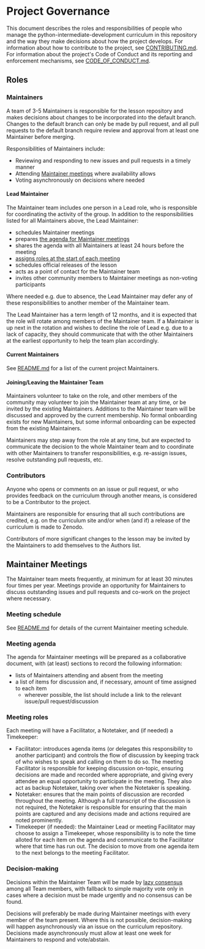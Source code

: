 # Project Governance
This document describes the roles and responsibilities of people who manage the
python-intermediate-development curriculum in this repository
and the way they make decisions about how the project develops.
For information about how to contribute to the project, see [CONTRIBUTING.md](./CONTRIBUTING.md).
For information about the project's Code of Conduct
and its reporting and enforcement mechanisms, see [CODE_OF_CONDUCT.md](./CODE_OF_CONDUCT.md).

## Roles

### Maintainers
A team of 3-5 Maintainers is responsible for the lesson repository
and makes decisions about changes to be incorporated into the default branch.
Changes to the default branch can only be made by pull request,
and all pull requests to the default branch require
review and approval from at least one Maintainer before merging.

Responsibilities of Maintainers include:

* Reviewing and responding to new issues and pull requests in a timely manner
* Attending [Maintainer meetings](#maintainer-meetings) where availability allows
* Voting asynchronously on decisions where needed

#### Lead Maintainer
The Maintainer team includes one person in a Lead role,
who is responsible for coordinating the activity of the group.
In addition to the responsibilities listed for all Maintainers above,
the Lead Maintainer:

* schedules Maintainer meetings
* prepares [the agenda for Maintainer meetings](#meeting-agenda)
* shares the agenda with all Maintainers at least 24 hours before the meeting
* [assigns roles at the start of each meeting](#meeting-roles)
* schedules official releases of the lesson
* acts as a point of contact for the Maintainer team
* invites other community members to Maintainer meetings as non-voting participants

Where needed e.g. due to absence,
the Lead Maintainer may defer any of these responsibilities to another member of the Maintainer team.

The Lead Maintainer has a term length of 12 months,
and it is expected that the role will rotate among members of the Maintainer team.
If a Maintainer is up next in the rotation and wishes to decline the role of Lead 
e.g. due to a lack of capacity,
they should communicate that with the other Maintainers at the earliest opportunity
to help the team plan accordingly.

#### Current Maintainers
See [README.md](./README.md) for a list of the current project Maintainers.

#### Joining/Leaving the Maintainer Team
Maintainers volunteer to take on the role, and other members of the community may 
volunteer to join the Maintainer team at any time,
or be invited by the existing Maintainers.
Additions to the Maintainer team will be discussed and approved by the current membership.
No formal onboarding exists for new Maintainers,
but some informal onboarding can be expected from the existing Maintainers.

Maintainers may step away from the role at any time,
but are expected to communicate the decision to the whole Maintainer team
and to coordinate with other Maintainers to transfer responsibilities, e.g.
re-assign issues, resolve outstanding pull requests, etc.

### Contributors
Anyone who opens or comments on an issue or pull request,
or who provides feedback on the curriculum through another means,
is considered to be a Contributor to the project.

Maintainers are responsible for ensuring that all such contributions are credited,
e.g. on the curriculum site and/or when (and if) a release of the curriculum is made to Zenodo.

Contributors of more significant changes to the lesson may be invited by the Maintainers to add themselves to the 
Authors list.

## Maintainer Meetings
The Maintainer team meets frequently,
at minimum for at least 30 minutes four times per year.
Meetings provide an opportunity for Maintainers to
discuss outstanding issues and pull requests
and co-work on the project where necessary.

### Meeting schedule
See [README.md](./README.md) for details of the current Maintainer meeting schedule.

### Meeting agenda
The agenda for Maintainer meetings will be prepared as a collaborative document,
with (at least) sections to record the following information:

* lists of Maintainers attending and absent from the meeting
* a list of items for discussion and, if necessary, amount of time assigned to each item
  * wherever possible, the list should include a link to the relevant issue/pull request/discussion

### Meeting roles
Each meeting will have a Facilitator, a Notetaker, and (if needed) a Timekeeper:

* Facilitator:
  introduces agenda items (or delegates this responsibility to another participant)
  and controls the flow of discussion by keeping track of who wishes to speak
  and calling on them to do so.
  The meeting Facilitator is responsible for keeping discussion on-topic,
  ensuring decisions are made and recorded where appropriate,
  and giving every attendee an equal opportunity to participate in the meeting.
  They also act as backup Notetaker, taking over when the Notetaker is speaking.
* Notetaker:
  ensures that the main points of discussion are recorded throughout the meeting.
  Although a full transcript of the discussion is not required,
  the Notetaker is responsible for ensuring that the main points are captured
  and any decisions made and actions required are noted prominently.
* Timekeeper (if needed):
  the Maintainer Lead or meeting Facilitator may choose to assign a Timekeeper,
  whose responsibility is to note the time alloted for each item on the agenda
  and communicate to the Facilitator where that time has run out.
  The decision to move from one agenda item to the next belongs to the meeting Facilitator.

### Decision-making
Decisions within the Maintainer Team will be made by [lazy consensus](https://medlabboulder.gitlab.io/democraticmediums/mediums/lazy_consensus/)
among all Team members,
with fallback to simple majority vote only in cases
where a decision must be made urgently and no consensus can be found.

Decisions will preferably be made during Maintainer meetings with every
member of the team present.
Where this is not possible, decision-making will happen asynchronously via
an issue on the curriculum repository.
Decisions made asynchronously must allow at least one week for Maintainers to respond and vote/abstain.
